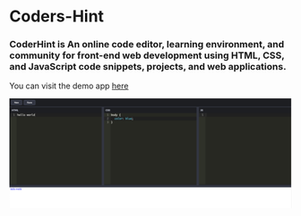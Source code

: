 # Coders-Hint

### CoderHint is An online code editor, learning environment, and community for front-end web development using HTML, CSS, and JavaScript code snippets, projects, and web applications.

You can visit the demo app [here](https://coders-hint.vercel.app)

![Screenshot](/Examples.png?raw=true "Screenshot")
